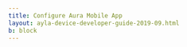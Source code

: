 ```yaml
---
title: Configure Aura Mobile App
layout: ayla-device-developer-guide-2019-09.html
b: block
---
```



